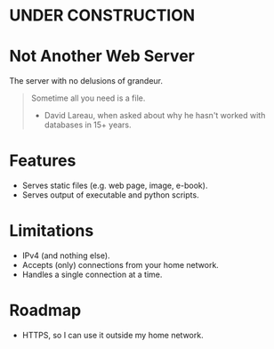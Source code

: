 # UNDER CONSTRUCTION

# Not Another Web Server
The server with no delusions of grandeur.

> Sometime all you need is a file.
> - David Lareau, when asked about why he hasn't worked with databases in 15+ years.

# Features

* Serves static files (e.g. web page, image, e-book).
* Serves output of executable and python scripts.

# Limitations
* IPv4 (and nothing else).
* Accepts (only) connections from your home network.
* Handles a single connection at a time.

# Roadmap

* HTTPS, so I can use it outside my home network.